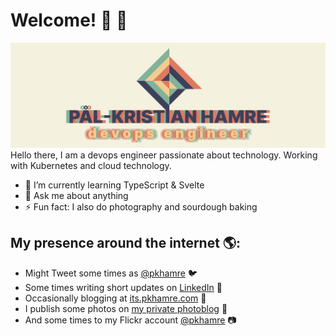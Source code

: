 # Welcome! 👋 👋

<img src="https://raw.githubusercontent.com/pkhamre/pkhamre/main/github-pkhamre.png" alt="banner that says Pål-Kristian Hamre - devops engineer and content creator alongside a simple logo illustration">
Hello there, I am a devops engineer passionate about technology. Working with Kubernetes and cloud technology.

- 🌱 I’m currently learning TypeScript & Svelte
- 💬 Ask me about anything
- ⚡ Fun fact: I also do photography and sourdough baking

## My presence around the internet 🌎:
- Might Tweet some times as <a href="https://twitter.com/pkhamre">@pkhamre</a> 🐦
- Some times writing short updates on <a href="https://www.linkedin.com/in/pkhamre/">LinkedIn</a> 💼
- Occasionally blogging at <a href="https://its.pkhamre.com/">its.pkhamre.com</a> 📓
- I publish some photos on <a href="https://www.pkhamre.com/">my private photoblog</a> 📸
- And some times to my Flickr account <a href="https://www.flickr.com/photos/pkhamre/">@pkhamre</a> 📷
